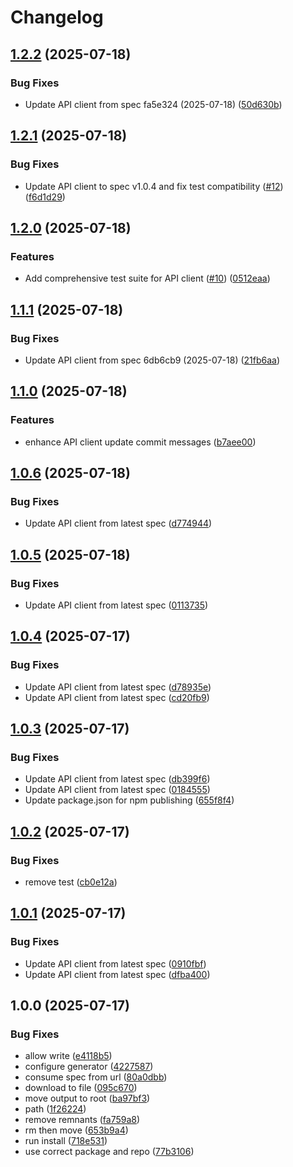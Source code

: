 # Changelog

## [1.2.2](https://github.com/cedricziel/aha-js/compare/v1.2.1...v1.2.2) (2025-07-18)


### Bug Fixes

* Update API client from spec fa5e324 (2025-07-18) ([50d630b](https://github.com/cedricziel/aha-js/commit/50d630b8539eb0f97bb93277de02a59b013b2ae6))

## [1.2.1](https://github.com/cedricziel/aha-js/compare/v1.2.0...v1.2.1) (2025-07-18)


### Bug Fixes

* Update API client to spec v1.0.4 and fix test compatibility ([#12](https://github.com/cedricziel/aha-js/issues/12)) ([f6d1d29](https://github.com/cedricziel/aha-js/commit/f6d1d293f02394d087f5b31fb600a2fef54ac66f))

## [1.2.0](https://github.com/cedricziel/aha-js/compare/v1.1.1...v1.2.0) (2025-07-18)


### Features

* Add comprehensive test suite for API client ([#10](https://github.com/cedricziel/aha-js/issues/10)) ([0512eaa](https://github.com/cedricziel/aha-js/commit/0512eaa458a04012f75cbdc29b918040dac745af))

## [1.1.1](https://github.com/cedricziel/aha-js/compare/v1.1.0...v1.1.1) (2025-07-18)


### Bug Fixes

* Update API client from spec 6db6cb9 (2025-07-18) ([21fb6aa](https://github.com/cedricziel/aha-js/commit/21fb6aa80d52ac809433637b9c61c3d8e701032a))

## [1.1.0](https://github.com/cedricziel/aha-js/compare/v1.0.6...v1.1.0) (2025-07-18)


### Features

* enhance API client update commit messages ([b7aee00](https://github.com/cedricziel/aha-js/commit/b7aee002231393446bc53e41fa708f8e0056d1c8))

## [1.0.6](https://github.com/cedricziel/aha-js/compare/v1.0.5...v1.0.6) (2025-07-18)


### Bug Fixes

* Update API client from latest spec ([d774944](https://github.com/cedricziel/aha-js/commit/d774944b46dc6a5ec5c8ef163a73b1d6aa591c87))

## [1.0.5](https://github.com/cedricziel/aha-js/compare/v1.0.4...v1.0.5) (2025-07-18)


### Bug Fixes

* Update API client from latest spec ([0113735](https://github.com/cedricziel/aha-js/commit/01137356c5a11e774ffedc9813fc423568859491))

## [1.0.4](https://github.com/cedricziel/aha-js/compare/v1.0.3...v1.0.4) (2025-07-17)


### Bug Fixes

* Update API client from latest spec ([d78935e](https://github.com/cedricziel/aha-js/commit/d78935e67083b5d593fc253e9cb09d7518c3c424))
* Update API client from latest spec ([cd20fb9](https://github.com/cedricziel/aha-js/commit/cd20fb96322c99c110f1d5575e059c1cdc5d1c53))

## [1.0.3](https://github.com/cedricziel/aha-js/compare/v1.0.2...v1.0.3) (2025-07-17)


### Bug Fixes

* Update API client from latest spec ([db399f6](https://github.com/cedricziel/aha-js/commit/db399f6d2e27a352be5e864c50928b5e261f4c58))
* Update API client from latest spec ([0184555](https://github.com/cedricziel/aha-js/commit/01845557517245be1f1a541399fcee3ece469cef))
* Update package.json for npm publishing ([655f8f4](https://github.com/cedricziel/aha-js/commit/655f8f426ebd1edaa85136aef7f12e7917e958a4))

## [1.0.2](https://github.com/cedricziel/aha-js/compare/v1.0.1...v1.0.2) (2025-07-17)


### Bug Fixes

* remove test ([cb0e12a](https://github.com/cedricziel/aha-js/commit/cb0e12a70fc378e79b46511ea317cadd928f2a76))

## [1.0.1](https://github.com/cedricziel/aha-js/compare/v1.0.0...v1.0.1) (2025-07-17)


### Bug Fixes

* Update API client from latest spec ([0910fbf](https://github.com/cedricziel/aha-js/commit/0910fbf85f8e7c55c9b9dc83af7190c357f00481))
* Update API client from latest spec ([dfba400](https://github.com/cedricziel/aha-js/commit/dfba400098a987873ba19914705ca2390cc28da3))

## 1.0.0 (2025-07-17)


### Bug Fixes

* allow write ([e4118b5](https://github.com/cedricziel/aha-js/commit/e4118b5ad52e2e22ad71e4f54c1f912ede8b64c7))
* configure generator ([4227587](https://github.com/cedricziel/aha-js/commit/4227587febbd3b604fecaf46c4a40c1c19826bac))
* consume spec from url ([80a0dbb](https://github.com/cedricziel/aha-js/commit/80a0dbb468fc9d83f8cbf873f7f974400fbe9aeb))
* download to file ([095c670](https://github.com/cedricziel/aha-js/commit/095c6708c264c93160c25db77b2cfd4b2248e62d))
* move output to root ([ba97bf3](https://github.com/cedricziel/aha-js/commit/ba97bf3aa0e9bf1e6dfd63badbe5585c9ff007b9))
* path ([1f26224](https://github.com/cedricziel/aha-js/commit/1f26224a6687142b51fac5f814674a3817aac235))
* remove remnants ([fa759a8](https://github.com/cedricziel/aha-js/commit/fa759a8b0c5e14e3efbb37f90c862b7d15e49f2a))
* rm then move ([653b9a4](https://github.com/cedricziel/aha-js/commit/653b9a43a60915e63b774e97649d2640ff036b0c))
* run install ([718e531](https://github.com/cedricziel/aha-js/commit/718e531385fd65a6525ab127fe1abc76a4230374))
* use correct package and repo ([77b3106](https://github.com/cedricziel/aha-js/commit/77b31060d86c589899efdcf2148e5b6ee7f2ad59))
